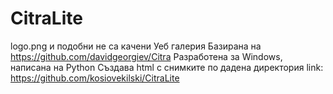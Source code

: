 # CitraLite
logo.png и подобни не са качени
Уеб галерия
Базирана на https://github.com/davidgeorgiev/Citra
Разработена за Windows, написана на Python
Създава html с снимките по дадена директория
link: https://github.com/kosiovekilski/CitraLite
